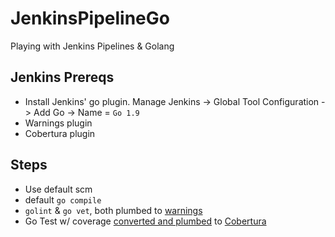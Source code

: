 # JenkinsPipelineGo
Playing with Jenkins Pipelines &amp; Golang

## Jenkins Prereqs
* Install Jenkins' go plugin.  Manage Jenkins -> Global Tool Configuration -> Add Go -> Name = `Go 1.9`
* Warnings plugin
* Cobertura plugin

## Steps
* Use default scm
* default `go compile`
* `golint` & `go vet`, both plumbed to [warnings](https://wiki.jenkins.io/display/JENKINS/Warnings+Plugin)
* Go Test w/ coverage [converted and plumbed](https://github.com/t-yuki/gocover-cobertura) to [Cobertura](https://wiki.jenkins.io/display/JENKINS/Cobertura+Plugin)

